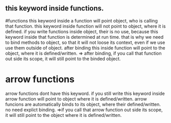 ## this keyword inside functions.

#functions
this keyword inside a function will point object, who is calling that function.
this keyword inside function will not point to object, where it is defined.
if you write functions inside object, their is no use, because this keyword inside that function is determined
at run time.
that is why we need to bind methods to object, so that it will not loose its context,
even if we use use them outside of object.
after binding this inside function will point to the object, where it is defined/written.
=> after binding, if you call that function out side its scope, it will still point to the binded object.

# arrow functions
arrow functions dont have this keyword.
if you still write this keyword inside arrow function will point to object where it is defined/written.
arrow funcions are automatically binds to its object, where their defined/written.
no need explict binding.
=>if you call that arrow function out side its scope, it will still point to the object where it is defined/written.
